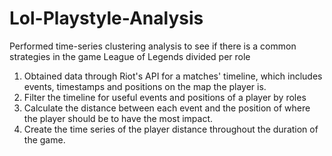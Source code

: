 # Lol-Playstyle-Analysis
Performed time-series clustering analysis to see if there is a common strategies in the game League of Legends divided per role

1. Obtained data through Riot's API for a matches' timeline, which includes events, timestamps and positions on the map the player is.
2. Filter the timeline for useful events and positions of a player by roles
3. Calculate the distance between each event and the position of where the player should be to have the most impact.
4. Create the time series of the player distance throughout the duration of the game.
